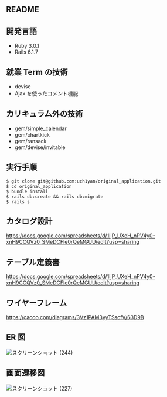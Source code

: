 ## **README**

## **開発言語**

- Ruby 3.0.1
- Rails 6.1.7

## **就業 Term の技術**

- devise
- Ajax を使ったコメント機能

## **カリキュラム外の技術**

- gem/simple_calendar
- gem/chartkick
- gem/ransack
- gem/devise/invitable

## **実行手順**

```
$ git clone git@github.com:uch1yan/original_application.git
$ cd original_application
$ bundle install
$ rails db:create && rails db:migrate
$ rails s
```

## **カタログ設計**

https://docs.google.com/spreadsheets/d/1IjP_UXeH_nPV4y0-xnH9CCQVz0_SMeDCFIe0rQeMGUU/edit?usp=sharing

## **テーブル定義書**

https://docs.google.com/spreadsheets/d/1IjP_UXeH_nPV4y0-xnH9CCQVz0_SMeDCFIe0rQeMGUU/edit?usp=sharing

## **ワイヤーフレーム**

https://cacoo.com/diagrams/3Vz1PAM3yyTSscfV/63D9B

## **ER 図**
![スクリーンショット (244)](https://user-images.githubusercontent.com/105041608/195765959-915f7613-2d71-4ecf-9be2-37c78b453fb7.png)

## **画面遷移図**
![スクリーンショット (227)](https://user-images.githubusercontent.com/105041608/193956284-347cd4bf-96fb-4e88-b6c3-9326c64ca0da.png)


